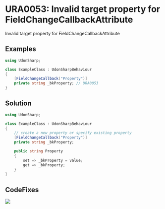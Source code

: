 # URA0053: Invalid target property for FieldChangeCallbackAttribute

Invalid target property for FieldChangeCallbackAttribute

## Examples

```csharp
using UdonSharp;

class ExampleClass : UdonSharpBehaviour
{
    [FieldChangeCallback("Property")]
    private string _bkProperty; // URA0053
}
```

## Solution

```csharp
using UdonSharp;

class ExampleClass : UdonSharpBehaviour
{
    // create a new property or specify existing property
    [FieldChangeCallback("Property")]
    private string _bkProperty;

    public string Property
    {
        set => _bkProperty = value;
        get => _bkProperty;
    }
}
```

## CodeFixes

![](https://user-images.githubusercontent.com/10832834/125989531-8850919d-395f-4127-84c1-b4e3f5387784.gif)
